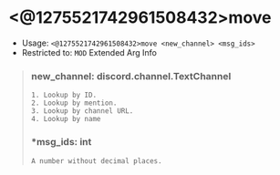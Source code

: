 # <@1275521742961508432>move

 - Usage: `<@1275521742961508432>move <new_channel> <msg_ids>`
 - Restricted to: `MOD`
Extended Arg Info
> ### new_channel: discord.channel.TextChannel
> 
> 
>     1. Lookup by ID.
>     2. Lookup by mention.
>     3. Lookup by channel URL.
>     4. Lookup by name
> 
>     
> ### *msg_ids: int
> ```
> A number without decimal places.
> ```
